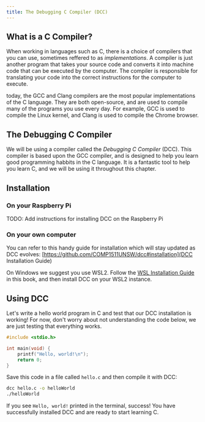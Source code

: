 ```yaml
---
title: The Debugging C Compiler (DCC)
---
```


## What is a C Compiler?

When working in languages such as C, there is a choice of compilers that you can use, sometimes reffered to as *implementations*. A compiler is just another program that takes your source code and converts it into machine code that can be executed by the computer. The compiler is responsible for translating your code into the correct instructions for the computer to execute.

today, the GCC and Clang compilers are the most popular implementations of the C language. They are both open-source, and are used to compile many of the programs you use every day. For example, GCC is used to compile the Linux kernel, and Clang is used to compile the Chrome browser.

## The Debugging C Compiler

We will be using a compiler called the *Debugging C Compiler* (DCC). This compiler is based upon the GCC compiler, and is designed to help you learn good programming habbits in the C language. It is a fantastic tool to help you learn C, and we will be using it throughout this chapter.

## Installation

### On your Raspberry Pi

TODO: Add instructions for installing DCC on the Raspberry Pi

### On your own computer

You can refer to this handy guide for installation which will stay updated as DCC evolves: [https://github.com/COMP1511UNSW/dcc#installation](DCC Installation Guide)

On Windows we suggest you use WSL2. Follow the [WSL Installation Guide](/book/appendix/0-installation/2-5-setup-win-wsl#1-install-windows-subsystem-for-linux-wsl) in this book, and then install DCC on your WSL2 instance.

## Using DCC

Let's write a hello world program in C and test that our DCC installation is working! For now, don't worry about not understanding the code below, we are just testing that everything works.

```c
#include <stdio.h>

int main(void) {
    printf("Hello, world!\n");
    return 0;
}
```

Save this code in a file called `hello.c` and then compile it with DCC:

```bash
dcc hello.c -o helloWorld
./helloWorld
```

If you see `Hello, world!` printed in the terminal, success! You have successfully installed DCC and are ready to start learning C.
